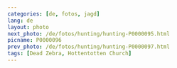 ```yaml
---
categories: [de, fotos, jagd]
lang: de
layout: photo
next_photo: /de/fotos/hunting/hunting-P0000095.html
picname: P0000096
prev_photo: /de/fotos/hunting/hunting-P0000097.html
tags: [Dead Zebra, Hottentotten Church]
---
```

